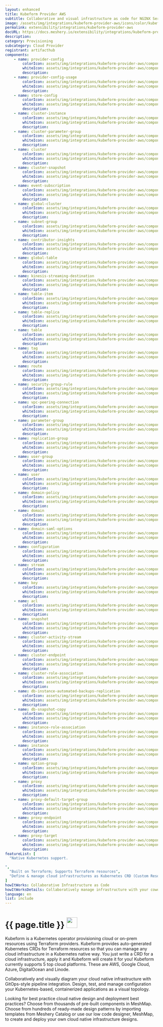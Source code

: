 ```yaml
---
layout: enhanced
title: Kubeform Provider AWS
subtitle: Collaborative and visual infrastructure as code for NGINX Service Mesh
image: /assets/img/integrations/kubeform-provider-aws/icons/color/kubeform-provider-aws-color.svg
permalink: extensibility/integrations/kubeform-provider-aws
docURL: https://docs.meshery.io/extensibility/integrations/kubeform-provider-aws
description: 
category: Provisioning
subcategory: Cloud Provider
registrant: artifacthub
components: 
	- name: provider-config
		colorIcon: assets/img/integrations/kubeform-provider-aws/components/provider-config/icons/color/provider-config-color.svg
		whiteIcon: assets/img/integrations/kubeform-provider-aws/components/provider-config/icons/white/provider-config-white.svg
		description: 
	- name: provider-config-usage
		colorIcon: assets/img/integrations/kubeform-provider-aws/components/provider-config-usage/icons/color/provider-config-usage-color.svg
		whiteIcon: assets/img/integrations/kubeform-provider-aws/components/provider-config-usage/icons/white/provider-config-usage-white.svg
		description: 
	- name: store-config
		colorIcon: assets/img/integrations/kubeform-provider-aws/components/store-config/icons/color/store-config-color.svg
		whiteIcon: assets/img/integrations/kubeform-provider-aws/components/store-config/icons/white/store-config-white.svg
		description: 
	- name: cluster-instance
		colorIcon: assets/img/integrations/kubeform-provider-aws/components/cluster-instance/icons/color/cluster-instance-color.svg
		whiteIcon: assets/img/integrations/kubeform-provider-aws/components/cluster-instance/icons/white/cluster-instance-white.svg
		description: 
	- name: cluster-parameter-group
		colorIcon: assets/img/integrations/kubeform-provider-aws/components/cluster-parameter-group/icons/color/cluster-parameter-group-color.svg
		whiteIcon: assets/img/integrations/kubeform-provider-aws/components/cluster-parameter-group/icons/white/cluster-parameter-group-white.svg
		description: 
	- name: cluster
		colorIcon: assets/img/integrations/kubeform-provider-aws/components/cluster/icons/color/cluster-color.svg
		whiteIcon: assets/img/integrations/kubeform-provider-aws/components/cluster/icons/white/cluster-white.svg
		description: 
	- name: cluster-snapshot
		colorIcon: assets/img/integrations/kubeform-provider-aws/components/cluster-snapshot/icons/color/cluster-snapshot-color.svg
		whiteIcon: assets/img/integrations/kubeform-provider-aws/components/cluster-snapshot/icons/white/cluster-snapshot-white.svg
		description: 
	- name: event-subscription
		colorIcon: assets/img/integrations/kubeform-provider-aws/components/event-subscription/icons/color/event-subscription-color.svg
		whiteIcon: assets/img/integrations/kubeform-provider-aws/components/event-subscription/icons/white/event-subscription-white.svg
		description: 
	- name: global-cluster
		colorIcon: assets/img/integrations/kubeform-provider-aws/components/global-cluster/icons/color/global-cluster-color.svg
		whiteIcon: assets/img/integrations/kubeform-provider-aws/components/global-cluster/icons/white/global-cluster-white.svg
		description: 
	- name: subnet-group
		colorIcon: assets/img/integrations/kubeform-provider-aws/components/subnet-group/icons/color/subnet-group-color.svg
		whiteIcon: assets/img/integrations/kubeform-provider-aws/components/subnet-group/icons/white/subnet-group-white.svg
		description: 
	- name: contributor-insights
		colorIcon: assets/img/integrations/kubeform-provider-aws/components/contributor-insights/icons/color/contributor-insights-color.svg
		whiteIcon: assets/img/integrations/kubeform-provider-aws/components/contributor-insights/icons/white/contributor-insights-white.svg
		description: 
	- name: global-table
		colorIcon: assets/img/integrations/kubeform-provider-aws/components/global-table/icons/color/global-table-color.svg
		whiteIcon: assets/img/integrations/kubeform-provider-aws/components/global-table/icons/white/global-table-white.svg
		description: 
	- name: kinesis-streaming-destination
		colorIcon: assets/img/integrations/kubeform-provider-aws/components/kinesis-streaming-destination/icons/color/kinesis-streaming-destination-color.svg
		whiteIcon: assets/img/integrations/kubeform-provider-aws/components/kinesis-streaming-destination/icons/white/kinesis-streaming-destination-white.svg
		description: 
	- name: table-item
		colorIcon: assets/img/integrations/kubeform-provider-aws/components/table-item/icons/color/table-item-color.svg
		whiteIcon: assets/img/integrations/kubeform-provider-aws/components/table-item/icons/white/table-item-white.svg
		description: 
	- name: table-replica
		colorIcon: assets/img/integrations/kubeform-provider-aws/components/table-replica/icons/color/table-replica-color.svg
		whiteIcon: assets/img/integrations/kubeform-provider-aws/components/table-replica/icons/white/table-replica-white.svg
		description: 
	- name: table
		colorIcon: assets/img/integrations/kubeform-provider-aws/components/table/icons/color/table-color.svg
		whiteIcon: assets/img/integrations/kubeform-provider-aws/components/table/icons/white/table-white.svg
		description: 
	- name: tag
		colorIcon: assets/img/integrations/kubeform-provider-aws/components/tag/icons/color/tag-color.svg
		whiteIcon: assets/img/integrations/kubeform-provider-aws/components/tag/icons/white/tag-white.svg
		description: 
	- name: route
		colorIcon: assets/img/integrations/kubeform-provider-aws/components/route/icons/color/route-color.svg
		whiteIcon: assets/img/integrations/kubeform-provider-aws/components/route/icons/white/route-white.svg
		description: 
	- name: security-group-rule
		colorIcon: assets/img/integrations/kubeform-provider-aws/components/security-group-rule/icons/color/security-group-rule-color.svg
		whiteIcon: assets/img/integrations/kubeform-provider-aws/components/security-group-rule/icons/white/security-group-rule-white.svg
		description: 
	- name: vpc-peering-connection
		colorIcon: assets/img/integrations/kubeform-provider-aws/components/vpc-peering-connection/icons/color/vpc-peering-connection-color.svg
		whiteIcon: assets/img/integrations/kubeform-provider-aws/components/vpc-peering-connection/icons/white/vpc-peering-connection-white.svg
		description: 
	- name: parameter-group
		colorIcon: assets/img/integrations/kubeform-provider-aws/components/parameter-group/icons/color/parameter-group-color.svg
		whiteIcon: assets/img/integrations/kubeform-provider-aws/components/parameter-group/icons/white/parameter-group-white.svg
		description: 
	- name: replication-group
		colorIcon: assets/img/integrations/kubeform-provider-aws/components/replication-group/icons/color/replication-group-color.svg
		whiteIcon: assets/img/integrations/kubeform-provider-aws/components/replication-group/icons/white/replication-group-white.svg
		description: 
	- name: user-group
		colorIcon: assets/img/integrations/kubeform-provider-aws/components/user-group/icons/color/user-group-color.svg
		whiteIcon: assets/img/integrations/kubeform-provider-aws/components/user-group/icons/white/user-group-white.svg
		description: 
	- name: user
		colorIcon: assets/img/integrations/kubeform-provider-aws/components/user/icons/color/user-color.svg
		whiteIcon: assets/img/integrations/kubeform-provider-aws/components/user/icons/white/user-white.svg
		description: 
	- name: domain-policy
		colorIcon: assets/img/integrations/kubeform-provider-aws/components/domain-policy/icons/color/domain-policy-color.svg
		whiteIcon: assets/img/integrations/kubeform-provider-aws/components/domain-policy/icons/white/domain-policy-white.svg
		description: 
	- name: domain
		colorIcon: assets/img/integrations/kubeform-provider-aws/components/domain/icons/color/domain-color.svg
		whiteIcon: assets/img/integrations/kubeform-provider-aws/components/domain/icons/white/domain-white.svg
		description: 
	- name: domain-saml-options
		colorIcon: assets/img/integrations/kubeform-provider-aws/components/domain-saml-options/icons/color/domain-saml-options-color.svg
		whiteIcon: assets/img/integrations/kubeform-provider-aws/components/domain-saml-options/icons/white/domain-saml-options-white.svg
		description: 
	- name: configuration
		colorIcon: assets/img/integrations/kubeform-provider-aws/components/configuration/icons/color/configuration-color.svg
		whiteIcon: assets/img/integrations/kubeform-provider-aws/components/configuration/icons/white/configuration-white.svg
		description: 
	- name: stream
		colorIcon: assets/img/integrations/kubeform-provider-aws/components/stream/icons/color/stream-color.svg
		whiteIcon: assets/img/integrations/kubeform-provider-aws/components/stream/icons/white/stream-white.svg
		description: 
	- name: key
		colorIcon: assets/img/integrations/kubeform-provider-aws/components/key/icons/color/key-color.svg
		whiteIcon: assets/img/integrations/kubeform-provider-aws/components/key/icons/white/key-white.svg
		description: 
	- name: acl
		colorIcon: assets/img/integrations/kubeform-provider-aws/components/acl/icons/color/acl-color.svg
		whiteIcon: assets/img/integrations/kubeform-provider-aws/components/acl/icons/white/acl-white.svg
		description: 
	- name: snapshot
		colorIcon: assets/img/integrations/kubeform-provider-aws/components/snapshot/icons/color/snapshot-color.svg
		whiteIcon: assets/img/integrations/kubeform-provider-aws/components/snapshot/icons/white/snapshot-white.svg
		description: 
	- name: cluster-activity-stream
		colorIcon: assets/img/integrations/kubeform-provider-aws/components/cluster-activity-stream/icons/color/cluster-activity-stream-color.svg
		whiteIcon: assets/img/integrations/kubeform-provider-aws/components/cluster-activity-stream/icons/white/cluster-activity-stream-white.svg
		description: 
	- name: cluster-endpoint
		colorIcon: assets/img/integrations/kubeform-provider-aws/components/cluster-endpoint/icons/color/cluster-endpoint-color.svg
		whiteIcon: assets/img/integrations/kubeform-provider-aws/components/cluster-endpoint/icons/white/cluster-endpoint-white.svg
		description: 
	- name: cluster-role-association
		colorIcon: assets/img/integrations/kubeform-provider-aws/components/cluster-role-association/icons/color/cluster-role-association-color.svg
		whiteIcon: assets/img/integrations/kubeform-provider-aws/components/cluster-role-association/icons/white/cluster-role-association-white.svg
		description: 
	- name: db-instance-automated-backups-replication
		colorIcon: assets/img/integrations/kubeform-provider-aws/components/db-instance-automated-backups-replication/icons/color/db-instance-automated-backups-replication-color.svg
		whiteIcon: assets/img/integrations/kubeform-provider-aws/components/db-instance-automated-backups-replication/icons/white/db-instance-automated-backups-replication-white.svg
		description: 
	- name: db-snapshot-copy
		colorIcon: assets/img/integrations/kubeform-provider-aws/components/db-snapshot-copy/icons/color/db-snapshot-copy-color.svg
		whiteIcon: assets/img/integrations/kubeform-provider-aws/components/db-snapshot-copy/icons/white/db-snapshot-copy-white.svg
		description: 
	- name: instance-role-association
		colorIcon: assets/img/integrations/kubeform-provider-aws/components/instance-role-association/icons/color/instance-role-association-color.svg
		whiteIcon: assets/img/integrations/kubeform-provider-aws/components/instance-role-association/icons/white/instance-role-association-white.svg
		description: 
	- name: instance
		colorIcon: assets/img/integrations/kubeform-provider-aws/components/instance/icons/color/instance-color.svg
		whiteIcon: assets/img/integrations/kubeform-provider-aws/components/instance/icons/white/instance-white.svg
		description: 
	- name: option-group
		colorIcon: assets/img/integrations/kubeform-provider-aws/components/option-group/icons/color/option-group-color.svg
		whiteIcon: assets/img/integrations/kubeform-provider-aws/components/option-group/icons/white/option-group-white.svg
		description: 
	- name: proxy
		colorIcon: assets/img/integrations/kubeform-provider-aws/components/proxy/icons/color/proxy-color.svg
		whiteIcon: assets/img/integrations/kubeform-provider-aws/components/proxy/icons/white/proxy-white.svg
		description: 
	- name: proxy-default-target-group
		colorIcon: assets/img/integrations/kubeform-provider-aws/components/proxy-default-target-group/icons/color/proxy-default-target-group-color.svg
		whiteIcon: assets/img/integrations/kubeform-provider-aws/components/proxy-default-target-group/icons/white/proxy-default-target-group-white.svg
		description: 
	- name: proxy-endpoint
		colorIcon: assets/img/integrations/kubeform-provider-aws/components/proxy-endpoint/icons/color/proxy-endpoint-color.svg
		whiteIcon: assets/img/integrations/kubeform-provider-aws/components/proxy-endpoint/icons/white/proxy-endpoint-white.svg
		description: 
	- name: proxy-target
		colorIcon: assets/img/integrations/kubeform-provider-aws/components/proxy-target/icons/color/proxy-target-color.svg
		whiteIcon: assets/img/integrations/kubeform-provider-aws/components/proxy-target/icons/white/proxy-target-white.svg
		description: 
featureList: [
  "Native Kubernetes support.

",
  "Built on Terraform; Supports Terraform resources",
  "Define & manage cloud infrastructures as Kubernetes CRD (Custom Resource Definition)"
]
howItWorks: Collaborative Infrastructure as Code
howItWorksDetails: Collaboratively manage infrastructure with your coworkers synchronously sharing the same designs.
language: en
list: include
---
```

<h1>{{ page.title }} <img src="{{ page.image }}" style="width: 35px; height: 35px;" /></h1>

<p>
Kubeform is a Kubernetes operator provisioning cloud or on-prem resources using Terraform providers. Kubeform provides auto-generated Kubernetes CRDs for Terraform resources so that you can manage any cloud infrastructure in a Kubernetes native way. You just write a CRD for a cloud infrastructure, apply it and Kubeform will create it for you! Kubeform currently supports 5 top cloud platforms. These are AWS, Google Cloud, Azure, DigitalOcean and Linode.
</p>
<p>
    Collaboratively and visually diagram your cloud native infrastructure with GitOps-style pipeline integration. Design, test, and manage configuration your Kubernetes-based, containerized applications as a visual topology.
</p>
<p>
    Looking for best practice cloud native design and deployment best practices? Choose from thousands of pre-built components in MeshMap. Choose from hundreds of ready-made design patterns by importing templates from Meshery Catalog or use our low code designer, MeshMap, to create and deploy your own cloud native infrastructure designs.
</p>
